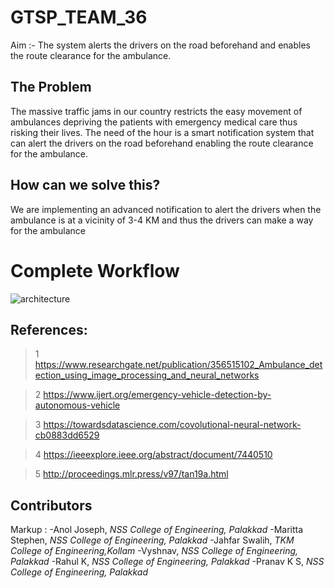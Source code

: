 # GTSP_TEAM_36
Aim  :- The system alerts the drivers on the road beforehand and enables the route clearance for the ambulance.
## The Problem
The massive traffic jams in our country restricts the  easy movement of ambulances depriving the patients with emergency medical care thus risking their lives. 
The need of the hour is a smart notification system that can  alert the drivers on the road beforehand enabling the route clearance for the ambulance.

## How can we solve this?
We are implementing an advanced notification to alert the drivers when the ambulance is at a vicinity of 3-4 KM and thus the drivers can make a way for the ambulance

# Complete Workflow
![architecture](https://user-images.githubusercontent.com/48887731/167126122-583a5b0d-66b5-4716-b05d-f1298a46bfc5.jpeg)


## References:

>1 https://www.researchgate.net/publication/356515102_Ambulance_detection_using_image_processing_and_neural_networks

>2 https://www.ijert.org/emergency-vehicle-detection-by-autonomous-vehicle

>3 https://towardsdatascience.com/covolutional-neural-network-cb0883dd6529

>4 https://ieeexplore.ieee.org/abstract/document/7440510

>5 http://proceedings.mlr.press/v97/tan19a.html


## Contributors
 Markup : -Anol Joseph, _NSS College of Engineering, Palakkad_
          -Maritta Stephen, _NSS College of Engineering, Palakkad_
          -Jahfar Swalih, _TKM College of Engineering,Kollam_
          -Vyshnav, _NSS College of Engineering, Palakkad_
          -Rahul K, _NSS College of Engineering, Palakkad_
          -Pranav K S, _NSS College of Engineering, Palakkad_ 
